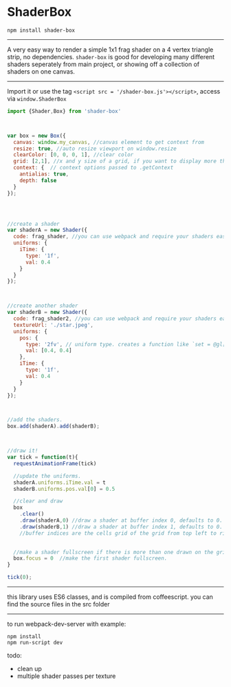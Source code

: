 
# ShaderBox
`npm install shader-box`

---

A very easy way to render a simple 1x1 frag shader on a 4 vertex triangle strip, no dependencies. `shader-box` is good for developing many different shaders seperately from main project, or showing off a collection of shaders on one canvas.

---



Import it or use the tag `<script src = '/shader-box.js'></script>`, access via `window.ShaderBox`

```javascript
import {Shader,Box} from 'shader-box'



var box = new Box({
  canvas: window.my_canvas, //canvas element to get context from
  resize: true, //auto resize viewport on window.resize
  clearColor: [0, 0, 0, 1], //clear color
  grid: [2,1], //x and y size of a grid, if you want to display more than one shader like in this example. default is 1 x 1
  context: {  // context options passed to .getContext
    antialias: true,
    depth: false
  }
});




//create a shader
var shaderA = new Shader({
  code: frag_shader, //you can use webpack and require your shaders easy with a glsl or raw loader, look in the webpack.config.js for more
  uniforms: {
    iTime: {
      type: '1f',
      val: 0.4
    }
  }
});



//create another shader
var shaderB = new Shader({
  code: frag_shader2, //you can use webpack and require your shaders easy with a glsl or raw loader, look in the webpack.config.js for more
  textureUrl: './star.jpeg',
  uniforms: {
    pos: {
      type: '2fv', // uniform type. creates a function like `set = @gl["uniform"+type].bind(@gl)`
      val: [0.4, 0.4]
    },
    iTime: {
      type: '1f',
      val: 0.4
    }
  }
});



//add the shaders.
box.add(shaderA).add(shaderB);



//draw it!
var tick = function(t){
  requestAnimationFrame(tick)

  //update the uniforms.
  shaderA.uniforms.iTime.val = t 
  shaderB.uniforms.pos.val[0] = 0.5

  //clear and draw
  box
    .clear()
    .draw(shaderA,0) //draw a shader at buffer index 0, defaults to 0.
    .draw(shaderB,1) //draw a shader at buffer index 1, defaults to 0.
    //buffer indices are the cells grid of the grid from top left to right

  
  //make a shader fullscreen if there is more than one drawn on the grid, setting to -1 will display all the shaders in a grid,
  box.focus = 0  //make the first shader fullscreen.
}

tick(0);
```




---
this library uses ES6 classes, and is compiled from coffeescript. you can find the source files in the src folder

---


to run webpack-dev-server with example:
```
npm install
npm run-script dev
```

todo:
* clean up
* multiple shader passes per texture


